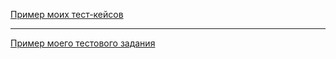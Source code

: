 [Пример моих тест-кейсов](https://docs.google.com/spreadsheets/d/1RC5cxGLpczwPO5VUewW76F8U7r8uVWxHs6eluJH7TLI/edit?usp=sharing)

---

[Пример моего тестового задания](https://docs.google.com/spreadsheets/d/13bSkr8Q48S6OKntcDfchitAYbl2fEFqIvSeQE32qmJw/edit?usp=sharing)